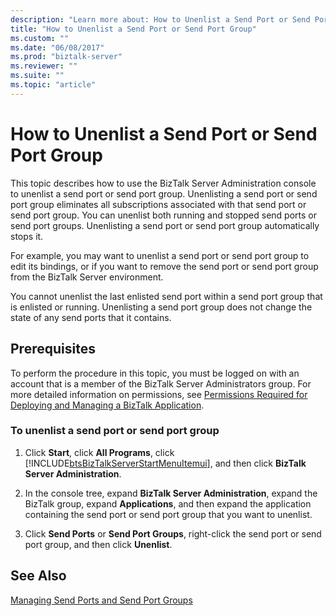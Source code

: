 ```yaml
---
description: "Learn more about: How to Unenlist a Send Port or Send Port Group"
title: "How to Unenlist a Send Port or Send Port Group"
ms.custom: ""
ms.date: "06/08/2017"
ms.prod: "biztalk-server"
ms.reviewer: ""
ms.suite: ""
ms.topic: "article"
---
```

# How to Unenlist a Send Port or Send Port Group
This topic describes how to use the BizTalk Server Administration console to unenlist a send port or send port group. Unenlisting a send port or send port group eliminates all subscriptions associated with that send port or send port group. You can unenlist both running and stopped send ports or send port groups. Unenlisting a send port or send port group automatically stops it.  
  
 For example, you may want to unenlist a send port or send port group to edit its bindings, or if you want to remove the send port or send port group from the BizTalk Server environment.  
  
 You cannot unenlist the last enlisted send port within a send port group that is enlisted or running. Unenlisting a send port group does not change the state of any send ports that it contains.  
  
## Prerequisites  
 To perform the procedure in this topic, you must be logged on with an account that is a member of the BizTalk Server Administrators group. For more detailed information on permissions, see [Permissions Required for Deploying and Managing a BizTalk Application](../core/permissions-required-for-deploying-and-managing-a-biztalk-application.md).  
  
### To unenlist a send port or send port group  
  
1. Click **Start**, click **All Programs**, click [!INCLUDE[btsBizTalkServerStartMenuItemui](../includes/btsbiztalkserverstartmenuitemui-md.md)], and then click **BizTalk Server Administration**.  
  
2. In the console tree, expand **BizTalk Server Administration**, expand the BizTalk group, expand **Applications**, and then expand the application containing the send port or send port group that you want to unenlist.  
  
3. Click **Send Ports** or **Send Port Groups**, right-click the send port or send port group, and then click **Unenlist**.  
  
## See Also  
 [Managing Send Ports and Send Port Groups](../core/managing-send-ports-and-send-port-groups.md)
